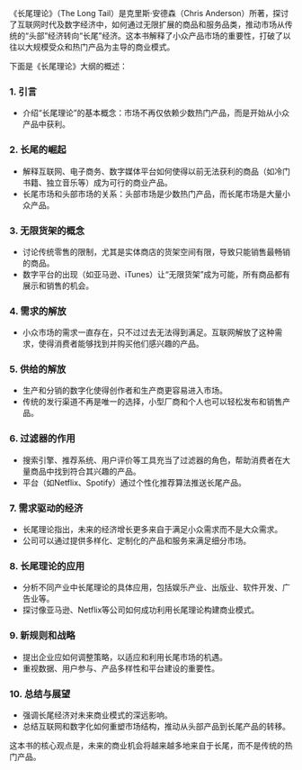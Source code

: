《长尾理论》（The Long Tail）是克里斯·安德森（Chris Anderson）所著，探讨了互联网时代及数字经济中，如何通过无限扩展的商品和服务品类，推动市场从传统的“头部”经济转向“长尾”经济。这本书解释了小众产品市场的重要性，打破了以往以大规模受众和热门产品为主导的商业模式。

下面是《长尾理论》大纲的概述：

### 1. 引言
- 介绍“长尾理论”的基本概念：市场不再仅依赖少数热门产品，而是开始从小众产品中获利。

### 2. 长尾的崛起
- 解释互联网、电子商务、数字媒体平台如何使得以前无法获利的商品（如冷门书籍、独立音乐等）成为可行的商业产品。
- 长尾市场和头部市场的关系：头部市场是少数热门产品，而长尾市场是大量小众产品。

### 3. 无限货架的概念
- 讨论传统零售的限制，尤其是实体商店的货架空间有限，导致只能销售最畅销的商品。
- 数字平台的出现（如亚马逊、iTunes）让“无限货架”成为可能，所有商品都有展示和销售的机会。

### 4. 需求的解放
- 小众市场的需求一直存在，只不过过去无法得到满足。互联网解放了这种需求，使得消费者能够找到并购买他们感兴趣的产品。

### 5. 供给的解放
- 生产和分销的数字化使得创作者和生产商更容易进入市场。
- 传统的发行渠道不再是唯一的选择，小型厂商和个人也可以轻松发布和销售产品。

### 6. 过滤器的作用
- 搜索引擎、推荐系统、用户评价等工具充当了过滤器的角色，帮助消费者在大量商品中找到符合其兴趣的产品。
- 平台（如Netflix、Spotify）通过个性化推荐算法推送长尾产品。

### 7. 需求驱动的经济
- 长尾理论指出，未来的经济增长更多来自于满足小众需求而不是大众需求。
- 公司可以通过提供多样化、定制化的产品和服务来满足细分市场。

### 8. 长尾理论的应用
- 分析不同产业中长尾理论的具体应用，包括娱乐产业、出版业、软件开发、广告业等。
- 探讨像亚马逊、Netflix等公司如何成功利用长尾理论构建商业模式。

### 9. 新规则和战略
- 提出企业应如何调整策略，以适应和利用长尾市场的机遇。
- 重视数据、用户参与、产品多样性和平台建设的重要性。

### 10. 总结与展望
- 强调长尾经济对未来商业模式的深远影响。
- 总结互联网和数字化如何重塑市场结构，推动从头部产品到长尾产品的转移。

这本书的核心观点是，未来的商业机会将越来越多地来自于长尾，而不是传统的热门产品。